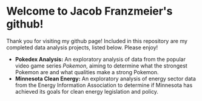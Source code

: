 # Welcome to Jacob Franzmeier's github!
Thank you for visiting my github page! Included in this repository are my completed data analysis projects, listed below. Please enjoy!

- **Pokedex Analysis:** An exploratory analysis of data from the popular video game series *Pokemon*, aiming to determine what the strongest Pokemon are and what qualities make a strong Pokemon.
- **Minnesota Clean Energy:** An exploratory analysis of energy sector data from the Energy Information Association to determine if Minnesota has achieved its goals for clean energy legislation and policy.
